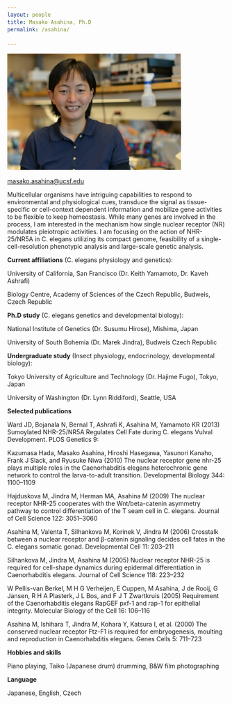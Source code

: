 ```yaml
---
layout: people
title: Masako Asahina, Ph.D
permalink: /asahina/

---
```


![Masako Image](../img/asahina.jpg)

masako.asahina@ucsf.edu

Multicellular organisms have intriguing capabilities to respond to environmental and physiological cues, transduce the signal as tissue-specific or cell-context dependent information and mobilize gene activities to be flexible to keep homeostasis. While many genes are involved in the process, I am interested in the mechanism how single nuclear receptor (NR) modulates pleiotropic activities. I am focusing on the action of NHR-25/NR5A in C. elegans utilizing its compact genome, feasibility of a single-cell-resolution phenotypic analysis and large-scale genetic analysis.


**Current affiliations** (C. elegans physiology and genetics):

University of California, San Francisco (Dr. Keith Yamamoto, Dr. Kaveh Ashrafi)

Biology Centre, Academy of Sciences of the Czech Republic, Budweis, Czech Republic


**Ph.D study** (C. elegans genetics and developmental biology):

National Institute of Genetics (Dr. Susumu Hirose), Mishima, Japan

University of South Bohemia (Dr. Marek Jindra), Budweis Czech Republic


**Undergraduate study** (Insect physiology, endocrinology, developmental biology):

Tokyo University of Agriculture and Technology (Dr. Hajime Fugo), Tokyo, Japan

University of Washington (Dr. Lynn Riddiford), Seattle, USA
 

**Selected publications**

Ward JD, Bojanala N, Bernal T, Ashrafi K, Asahina M, Yamamoto KR (2013) Sumoylated NHR-25/NR5A Regulates Cell Fate during C. elegans Vulval Development. PLOS Genetics 9:

 

Kazumasa Hada, Masako Asahina, Hiroshi Hasegawa, Yasunori Kanaho, Frank J Slack, and Ryusuke Niwa (2010) The nuclear receptor gene nhr-25 plays multiple roles in the Caenorhabditis elegans heterochronic gene network to control the larva-to-adult transition. Developmental Biology 344: 1100–1109

 

Hajduskova M, Jindra M, Herman MA, Asahina M (2009) The nuclear receptor NHR-25 cooperates with the Wnt/beta-catenin asymmetry pathway to control differentiation of the T seam cell in C. elegans. Journal of Cell Science 122: 3051–3060

 

Asahina M, Valenta T, Silhankova M, Korinek V, Jindra M (2006) Crosstalk between a nuclear receptor and β-catenin signaling decides cell fates in the C. elegans somatic gonad. Developmental Cell 11: 203–211

 

Silhankova M, Jindra M, Asahina M (2005) Nuclear receptor NHR-25 is required for cell-shape dynamics during epidermal differentiation in Caenorhabditis elegans. Journal of Cell Science 118: 223–232

 

W Pellis-van Berkel, M H G Verheijen, E Cuppen, M Asahina, J de Rooij, G Jansen, R H A Plasterk, J L Bos, and F J T Zwartkruis (2005) Requirement of the Caenorhabditis elegans RapGEF pxf-1 and rap-1 for epithelial integrity. Molecular Biology of the Cell 16: 106–116

 

Asahina M, Ishihara T, Jindra M, Kohara Y, Katsura I, et al. (2000) The conserved nuclear receptor Ftz-F1 is required for embryogenesis, moulting and reproduction in Caenorhabditis elegans. Genes Cells 5: 711–723


**Hobbies and skills**

Piano playing, Taiko (Japanese drum) drumming, B&W film photographing


**Language**

 

Japanese, English, Czech
